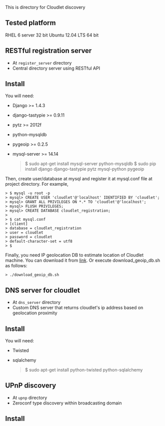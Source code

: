 This is directory for Cloudlet discovery

Tested platform
--------------------
RHEL 6 server 32 bit
Ubuntu 12.04 LTS 64 bit


RESTful registration server
----------------------------
- At ``register_server`` directory
- Central directory server using RESTful API

## Install ##
You will need:
* Django >= 1.4.3
* django-tastypie >= 0.9.11
* pytz >= 2012f
* python-mysqldb
* pygeoip >= 0.2.5
* mysql-server >= 14.14

	> $ sudo apt-get install mysql-server python-mysqldb
	> $ sudo pip install django django-tastypie pytz mysql-python pygeoip

Then, create user/database at mysql and register it at mysql.conf file at
project directory. For example,

	> $ mysql -u root -p 
	> mysql> CREATE USER 'cloudlet'@'localhost' IDENTIFIED BY 'cloudlet';
	> mysql> GRANT ALL PRIVILEGES ON *.* TO 'cloudlet'@'localhost';
	> mysql> FLUSH PRIVILEGES;
	> mysql> CREATE DATABASE cloudlet_registration;
	>
	> $ cat mysql.conf 
	> [client]
	> database = cloudlet_registration
	> user = cloudlet
	> password = cloudlet
	> default-character-set = utf8
	> $

Finally, you need IP geolocation DB to estimate location of Cloudlet machine.
You can download it from [link](http://dev.maxmind.com/geoip/geolite).
Or execute download_geoip_db.sh as follows:

	> ./download_geoip_db.sh

DNS server for cloudlet
-----------------------------
- At ``dns_server`` directory
- Custom DNS server that returns cloudlet's ip address based on geolocation proximity

## Install ##
You will need:
* Twisted
* sqlalchemy

	> $ sudo apt-get install python-twisted python-sqlalchemy


UPnP discovery
--------------------
- At ``upnp`` directory
- Zeroconf type discovery within broadcasting domain

## Install ##
